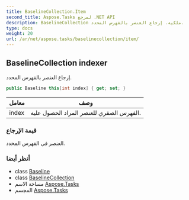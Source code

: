 ```yaml
---
title: BaselineCollection.Item
second_title: Aspose.Tasks لمرجع .NET API
description: BaselineCollection ملكية. إرجاع العنصر بالفهرس المحدد.
type: docs
weight: 20
url: /ar/net/aspose.tasks/baselinecollection/item/
---
```

## BaselineCollection indexer

إرجاع العنصر بالفهرس المحدد.

```csharp
public Baseline this[int index] { get; set; }
```

| معامل | وصف |
| --- | --- |
| index | الفهرس الصفري للعنصر المراد الحصول عليه. |

### قيمة الإرجاع

العنصر في الفهرس المحدد.

### أنظر أيضا

* class [Baseline](../../baseline/)
* class [BaselineCollection](../)
* مساحة الاسم [Aspose.Tasks](../../baselinecollection/)
* المجسم [Aspose.Tasks](../../../)


